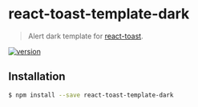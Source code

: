 # react-toast-template-dark

> Alert dark template for [react-toast](https://github.com/jacobsowles/react-toast).

[![version](https://img.shields.io/npm/v/react-alert-template-oldschool-dark.svg?style=flat-square)](http://npm.im/react-alert-template-oldschool-dark)

## Installation

```bash
$ npm install --save react-toast-template-dark
```
